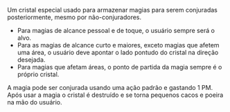 Um cristal especial usado para armazenar magias para serem conjuradas posteriormente, mesmo por não-conjuradores.

- Para magias de alcance pessoal e de toque, o usuário sempre será o alvo.
- Para as magias de alcance curto e maiores, exceto magias que afetem uma área, o usuário deve apontar o lado pontudo do cristal na direção desejada.
- Para magias que afetam áreas, o ponto de partida da magia sempre é o próprio cristal.

A magia pode ser conjurada usando uma ação padrão e gastando 1 PM. Após usar a magia o cristal é destruído e se torna pequenos cacos e poeira na mão do usuário.
